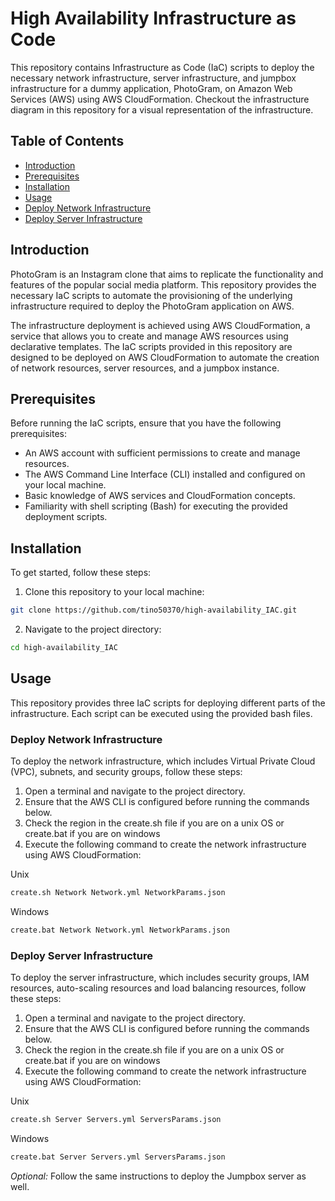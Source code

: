 # High Availability Infrastructure as Code

This repository contains Infrastructure as Code (IaC) scripts to deploy the necessary network infrastructure, server infrastructure, and jumpbox infrastructure for a dummy application, PhotoGram, on Amazon Web Services (AWS) using AWS CloudFormation. Checkout the infrastructure diagram in this repository for a visual representation of the infrastructure.

## Table of Contents

- [Introduction](#introduction)
- [Prerequisites](#prerequisites)
- [Installation](#installation)
- [Usage](#usage)
- [Deploy Network Infrastructure](#deploy-network-infrastructure)
- [Deploy Server Infrastructure](#deploy-server-infrastructure)

## Introduction

PhotoGram is an Instagram clone that aims to replicate the functionality and features of the popular social media platform. This repository provides the necessary IaC scripts to automate the provisioning of the underlying infrastructure required to deploy the PhotoGram application on AWS.

The infrastructure deployment is achieved using AWS CloudFormation, a service that allows you to create and manage AWS resources using declarative templates. The IaC scripts provided in this repository are designed to be deployed on AWS CloudFormation to automate the creation of network resources, server resources, and a jumpbox instance.

## Prerequisites

Before running the IaC scripts, ensure that you have the following prerequisites:

- An AWS account with sufficient permissions to create and manage resources.
- The AWS Command Line Interface (CLI) installed and configured on your local machine.
- Basic knowledge of AWS services and CloudFormation concepts.
- Familiarity with shell scripting (Bash) for executing the provided deployment scripts.

## Installation

To get started, follow these steps:

1. Clone this repository to your local machine:

``` bash
git clone https://github.com/tino50370/high-availability_IAC.git

```

2. Navigate to the project directory:

``` bash
cd high-availability_IAC

```

## Usage

This repository provides three IaC scripts for deploying different parts of the infrastructure. Each script can be executed using the provided bash files.

### Deploy Network Infrastructure

To deploy the network infrastructure, which includes Virtual Private Cloud (VPC), subnets, and security groups, follow these steps:

1. Open a terminal and navigate to the project directory.
2. Ensure that the AWS CLI is configured before running the commands below.
3. Check the region in the create.sh file if you are on a unix OS or create.bat if you are on windows
4. Execute the following command to create the network infrastructure using AWS CloudFormation:

Unix

``` bash
create.sh Network Network.yml NetworkParams.json

```

Windows

``` bash
create.bat Network Network.yml NetworkParams.json

```

### Deploy Server Infrastructure

To deploy the server infrastructure, which includes security groups, IAM resources, auto-scaling resources and load balancing resources, follow these steps:

1. Open a terminal and navigate to the project directory.
2. Ensure that the AWS CLI is configured before running the commands below.
3. Check the region in the create.sh file if you are on a unix OS or create.bat if you are on windows
4. Execute the following command to create the network infrastructure using AWS CloudFormation:

Unix

``` bash
create.sh Server Servers.yml ServersParams.json

```

Windows

``` bash
create.bat Server Servers.yml ServersParams.json

```

*Optional:* Follow the same instructions to deploy the Jumpbox server as well.


